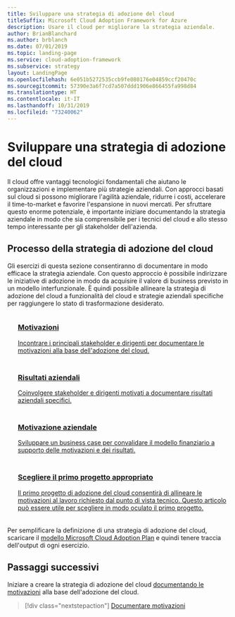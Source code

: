 ```yaml
---
title: Sviluppare una strategia di adozione del cloud
titleSuffix: Microsoft Cloud Adoption Framework for Azure
description: Usare il cloud per migliorare la strategia aziendale.
author: BrianBlanchard
ms.author: brblanch
ms.date: 07/01/2019
ms.topic: landing-page
ms.service: cloud-adoption-framework
ms.subservice: strategy
layout: LandingPage
ms.openlocfilehash: 6e051b5272535ccb9fe080176e04859ccf20470c
ms.sourcegitcommit: 57390e3a6f7cd7a507ddd1906e866455fa998d84
ms.translationtype: HT
ms.contentlocale: it-IT
ms.lasthandoff: 10/31/2019
ms.locfileid: "73240062"
---
```

<!-- markdownlint-disable MD026 -->

# <a name="develop-a-cloud-adoption-strategy"></a>Sviluppare una strategia di adozione del cloud

Il cloud offre vantaggi tecnologici fondamentali che aiutano le organizzazioni e implementare più strategie aziendali. Con approcci basati sul cloud si possono migliorare l'agilità aziendale, ridurre i costi, accelerare il time-to-market e favorire l'espansione in nuovi mercati. Per sfruttare questo enorme potenziale, è importante iniziare documentando la strategia aziendale in modo che sia comprensibile per i tecnici del cloud e allo stesso tempo interessante per gli stakeholder dell'azienda.

## <a name="cloud-adoption-strategy-process"></a>Processo della strategia di adozione del cloud

Gli esercizi di questa sezione consentiranno di documentare in modo efficace la strategia aziendale. Con questo approccio è possibile indirizzare le iniziative di adozione in modo da acquisire il valore di business previsto in un modello interfunzionale. È quindi possibile allineare la strategia di adozione del cloud a funzionalità del cloud e strategie aziendali specifiche per raggiungere lo stato di trasformazione desiderato.

<!--markdownlint-disable MD033 -->

<ul class="panelContent cardsF">
    <li style="display: flex; flex-direction: column;">
        <a href="./motivations.md">
            <div class="cardSize">
                <div class="cardPadding" style="padding-bottom:10px;">
                    <div class="card" style="padding-bottom:10px;">
                        <div class="cardImageOuter">
                            <div class="cardImage">
                                <img alt="" src="../_images/icons/1.png" data-linktype="external">
                            </div>
                        </div>
                        <div class="cardText" style="padding-left:0px;">
                            <h3>Motivazioni</h3>
Incontrare i principali stakeholder e dirigenti per documentare le motivazioni alla base dell'adozione del cloud.
                        </div>
                    </div>
                </div>
            </div>
        </a>
    </li>
    <li style="display: flex; flex-direction: column;">
        <a href="./business-outcomes/index.md">
            <div class="cardSize">
                <div class="cardPadding" style="padding-bottom:10px;">
                    <div class="card" style="padding-bottom:10px;">
                        <div class="cardImageOuter">
                            <div class="cardImage">
                                <img alt="" src="../_images/icons/2.png" data-linktype="external">
                            </div>
                        </div>
                        <div class="cardText" style="padding-left:0px;">
                            <h3>Risultati aziendali</h3>
Coinvolgere stakeholder e dirigenti motivati a documentare risultati aziendali specifici.
                        </div>
                    </div>
                </div>
            </div>
        </a>
    </li>
    <li style="display: flex; flex-direction: column;">
        <a href="./cloud-migration-business-case.md">
            <div class="cardSize">
                <div class="cardPadding" style="padding-bottom:10px;">
                    <div class="card" style="padding-bottom:10px;">
                        <div class="cardImageOuter">
                            <div class="cardImage">
                                <img alt="" src="../_images/icons/3.png" data-linktype="external">
                            </div>
                        </div>
                        <div class="cardText" style="padding-left:0px;">
                            <h3>Motivazione aziendale</h3>
Sviluppare un business case per convalidare il modello finanziario a supporto delle motivazioni e dei risultati.
                        </div>
                    </div>
                </div>
            </div>
        </a>
    </li>
    <li style="display: flex; flex-direction: column;">
        <a href="./first-adoption-project.md">
            <div class="cardSize">
                <div class="cardPadding" style="padding-bottom:10px;">
                    <div class="card" style="padding-bottom:10px;">
                        <div class="cardImageOuter">
                            <div class="cardImage">
                                <img alt="" src="../_images/icons/4.png" data-linktype="external">
                            </div>
                        </div>
                        <div class="cardText" style="padding-left:0px;">
                            <h3>Scegliere il primo progetto appropriato</h3>
Il primo progetto di adozione del cloud consentirà di allineare le motivazioni al lavoro richiesto dal punto di vista tecnico. Questo articolo può essere utile per scegliere in modo oculato il primo progetto.
                        </div>
                    </div>
                </div>
            </div>
        </a>
    </li>
</ul>

Per semplificare la definizione di una strategia di adozione del cloud, scaricare il [modello Microsoft Cloud Adoption Plan](https://archcenter.blob.core.windows.net/cdn/fusion/readiness/Microsoft-Cloud-Adoption-Framework-Strategy-and-Plan-Template.docx) e quindi tenere traccia dell'output di ogni esercizio.

## <a name="next-steps"></a>Passaggi successivi

Iniziare a creare la strategia di adozione del cloud [documentando le motivazioni](./motivations.md) alla base dell'adozione del cloud.

> [!div class="nextstepaction"]
> [Documentare motivazioni](./motivations.md)
